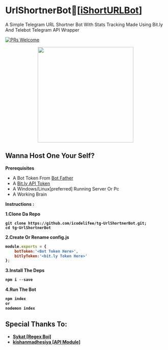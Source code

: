 # UrlShortnerBot🤖[[iShortURLBot](http://t.me/ishorturlbot)]
A Simple Telegram URL Shortner Bot With Stats Tracking Made Using Bit.ly And Telebot Telegram API Wrapper


[![PRs Welcome](https://img.shields.io/badge/PRs-welcome-brightgreen.svg?style=flat-square)](http://makeapullrequest.com) 

<p align="center">
  <img width="300" height="300" src="https://i.ibb.co/FmwGNZK/ishorturl.jpg">
</p>

<h2>Wanna Host One Your Self?</h2>
<b><p>Prerequisites</p></b>
<ul>
  <li>A Bot Token From <a href="t.me/botfather">Bot Father</a></li>
  <li>A <a href="https://bitly.is/2TXZNSG">Bit.ly API Token</a></li>
  <li>A Windows/Linux[preferred] Running Server Or Pc</li>
  <li>A Working Brain</li>
</ul>
<b>
  <p>Instructions : </p>
<b>
1.Clone Da Repo

```
git clone https://github.com/icodelifee/tg-UrlShortnerBot.git;
cd tg-UrlShortnerBot
```

2.Create Or Rename config.js
```javascript
module.exports = {
    botToken:'<Bot Token Here>',
    bitlyToken:'<bit.ly Token Here>'
};
```

3.Install The Deps
```javascript
npm i --save
```

4.Run The Bot
```javascript
npm index 
or
nodemon index
```

<h2>Special Thanks To:</h2>
<ul>
  <li><a href="https://github.com/rmrfasterisk">Sykat [Regex Boi]</a></li>
  <li><a href="https://github.com/kishanmadhesiya">kishanmadhesiya [API Module]</li>
</ul> 
